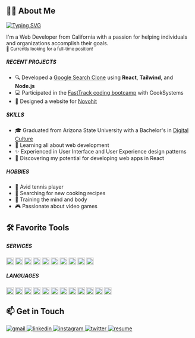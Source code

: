 <!-- About -->
<section>
   <h2>🙋‍♂️ About Me</h2>
   <a href="https://git.io/typing-svg">
   <img src="https://readme-typing-svg.herokuapp.com?font=JetBrains+Mono&size=24&duration=4000&color=4795FF&center=false&vCenter=true&width=500&height=50&lines=Hey+%F0%9F%91%8B%2C+I'm+Jake!;Frontend+Web+Developer;Experienced+UI%2FUX+Designer" alt="Typing SVG" />
   </a>
   <p>
      I'm a Web Developer from California with a passion for helping individuals and organizations accomplish their goals.
      </br>
      <small>👔 Currently looking for a full-time position!</small>
   </p>
   
   <h5>RECENT PROJECTS</h5>
   <ul>
      <li>🔍 Developed a <a href="https://github.com/jamcmich/google-search-clone">Google Search Clone</a> using <b>React</b>, <b>Tailwind</b>, and <b>Node.js</b></li>
      <li>💻 Participated in the <a href="https://cooksys.com/programs/fasttrack/" target="_blank">FastTrack coding bootcamp</a> with CookSystems</li>
      <li>🎨 Designed a website for <a href="https://www.novohit.com/" target="_blank">Novohit</a></li>
   </ul>
   
   <h5>SKILLS</h5>
   <ul>
      <li>🎓 Graduated from Arizona State University with a Bachelor's in <a href="https://artsmediaengineering.asu.edu/degree-programs/digital-culture-ba">Digital Culture</a>
      <li>🌱 Learning all about web development</li>
      <li>✨ Experienced in User Interface and User Experience design patterns</li>
      <li>📐 Discovering my potential for developing web apps in React</li>
   </ul>
   
   <h5>HOBBIES</h5>
   <ul>
      <li>🎾 Avid tennis player</li>
      <li>🌿 Searching for new cooking recipes</li>
      <li>💪 Training the mind and body</li>
      <li>🎮 Passionate about video games</li>
   </ul>
</section>

<!-- Tools -->
<section>
   <h2>🛠️ Favorite Tools</h2>
   
   <h5>SERVICES</h5>
   <img src="https://img.shields.io/badge/Windows-0D47A1?style=flat&logo=windows&logoColor=white" alt="Windows" align='center' height='20px' />
   <img src="https://img.shields.io/badge/Git-F05032?style=flat&logo=git&logoColor=white" alt="Git" align='center' height='20px' />
   <img src="https://img.shields.io/badge/GitHub-100000?style=flat&logo=github&logoColor=white" alt="GitHub" align='center' height='20px' />
   <img src="https://img.shields.io/badge/npm-CB3837?style=flat&logo=npm&logoColor=white" alt="npm" align='center' height='20px' />
   <img src="https://img.shields.io/badge/Figma-F24E1E?style=flat&logo=figma&logoColor=white" alt="Figma" align='center' height='20px' />
   <img src="https://img.shields.io/badge/Notion-000000?style=flat&logo=notion&logoColor=white" alt="Notion" align='center' height='20px' />
   <img src="https://img.shields.io/badge/Visual_Studio_Code-007ACC?style=flat&logo=visualstudiocode&logoColor=white" alt="Visual Studio Code" align='center' height='20px' />
   <img src="https://img.shields.io/badge/Stack_Overflow-F58025?style=flat&logo=stackoverflow&logoColor=white" alt="Stack Overflow" align='center' height='20px' />
   <img src="https://img.shields.io/badge/PostgreSQL-4169E1?style=flat&logo=postgresql&logoColor=white" alt="PostgreSQL" align='center' height='20px' />
   <img src="https://img.shields.io/badge/Postman-FF6C37?style=flat&logo=postman&logoColor=white" alt="Postman" align='center' height='20px' />
   
   <h5>LANGUAGES</h5>
   <img src="https://img.shields.io/badge/HTML5-E34F26?style=flat&logo=html5&logoColor=white" alt="HTML5" align='center' height='20px' />
   <img src="https://img.shields.io/badge/CSS3-1572B6?style=flat&logo=css3&logoColor=white" alt="CSS3" align='center' height='20px' />
   <img src="https://img.shields.io/badge/JavaScript-323330?style=flat&logo=javascript&logoColor=F7DF1E" alt="JavaScript" align='center' height='20px' />
   <img src="https://img.shields.io/badge/jQuery-0769AD?style=flat&logo=jquery&logoColor=white" alt="jQuery" align='center' height='20px' />
   <img src="https://img.shields.io/badge/React-20232A?style=flat&logo=react&logoColor=61DAFB" alt="React" align='center' height='20px' />
   <img src="https://img.shields.io/badge/Redux-593D88?style=flat&logo=redux&logoColor=white" alt="Redux" align='center' height='20px' />
   <img src="https://img.shields.io/badge/SaSS-CC6699?style=flat&logo=sass&logoColor=white" alt="SaSS" align='center' height='20px' />
   <img src="https://img.shields.io/badge/Tailwind-06B6D4?style=flat&logo=tailwindcss&logoColor=white" alt="Tailwind" align='center' height='20px' />
   <img src="https://img.shields.io/badge/Windi-48B0F1?style=flat&logo=windicss&logoColor=white" alt="Windi" align='center' height='20px' />
   <img src="https://img.shields.io/badge/Express.js-404D59?style=flat&logo=expressjs&logoColor=white" alt="Express.js" align='center' height='20px' />
   <img src="https://img.shields.io/badge/Node.js-43853D?style=flat&logo=node.js&logoColor=white" alt="Node.js" align='center' height='20px' />
   <img src="https://img.shields.io/badge/SQL-CB3837?style=flat&logo=sql&logoColor=white" alt="SQL" align='center' height='20px' />
</section>

<!-- Socials -->
<section>
   <h2>📫 Get in Touch</h2>
   
   <a href='mailto:jacobmcmichael@gmail.com?subject=Just%20Saw%20Your%20Amazing%20Background%20and%20Wanted%20to%20Reach%20Out%20😎' target='_blank'>
      <img src='https://img.shields.io/badge/Gmail-D14836?style=for-the-badge&logo=gmail&logoColor=white&labelColor=EA4335&color=white' alt='gmail' />
   </a>
   <a href='https://www.linkedin.com/in/jacobmcmichael/' target='_blank'>
      <img src='https://img.shields.io/badge/LinkedIn-D14836?style=for-the-badge&logo=linkedin&logoColor=white&labelColor=0A66C2&color=white' alt='linkedin' />
   </a>
   <a href='' target='_blank'>
      <img src='https://img.shields.io/badge/Instagram-D14836?style=for-the-badge&logo=instagram&logoColor=white&labelColor=E4405F&color=white' alt='instagram' />
   </a>
   <a href='' target='_blank'>
      <img src='https://img.shields.io/badge/Twitter-D14836?style=for-the-badge&logo=twitter&logoColor=white&labelColor=1DA1F2&color=white' alt='twitter' />
   </a>
   <a href='./assets/documents/resume.pdf'>
      <img src='https://img.shields.io/badge/Resume-D14836?style=for-the-badge&logo=libreoffice&logoColor=white&labelColor=18A303&color=white' alt='resume' />
   </a>
</section>
